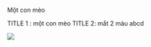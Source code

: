 Một con mèo

TITLE 1 : 
một con mèo
TITLE 2:
mắt 2 màu
abcd

![](images/images/405182056_202605459558708_3543842311701613277_n.jpg)
